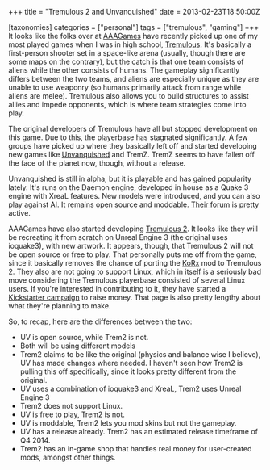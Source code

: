 +++
title = "Tremulous 2 and Unvanquished"
date = 2013-02-23T18:50:00Z

[taxonomies]
categories = ["personal"]
tags = ["tremulous", "gaming"]
+++
It looks like the folks over at [AAAGames][] have recently picked up one of my most 
played games when I was in high school, [Tremulous][]. It's basically a 
first-person shooter set in a space-like arena (usually, though there are 
some maps on the contrary), but the catch is that one team consists of 
aliens while the other consists of humans. The gameplay significantly 
differs between the two teams, and aliens are especially unique as they 
are unable to use weaponry (so humans primarily attack from range while 
aliens are melee). Tremulous also allows you to build structures to 
assist allies and impede opponents, which is where team strategies come 
into play.

The original developers of Tremulous have all but stopped development on 
this game. Due to this, the playerbase has stagnated significantly. A few 
groups have picked up where they basically left off and started developing 
new games like [Unvanquished][] and TremZ. TremZ seems to have fallen off 
the face of the planet now, though, without a release.

Unvanquished is still in alpha, but it is playable and has gained popularity 
lately. It's runs on the Daemon engine, developed in house as a Quake 3 
engine with XreaL features. New models were introduced, and you can also 
play against AI. It remains open source and moddable. [Their forum][] is 
pretty active.

AAAGames have also started developing [Tremulous 2][]. It looks like they 
will be recreating it from scratch on Unreal Engine 3 (the original uses 
ioquake3), with new artwork. It appears, though, that Tremulous 2 will 
not be open source or free to play. That personally puts me off from 
the game, since it basically removes the chance of porting the [KoRx][] 
mod to Tremulous 2. They also are not going to support Linux, which in 
itself is a seriously bad move considering the Tremulous playerbase 
consisted of several Linux users. If you're interested in contributing to 
it, they have started a [Kickstarter campaign][] to raise money. That page 
is also pretty lengthy about what they're planning to make.

So, to recap, here are the differences between the two:

* UV is open source, while Trem2 is not.
* Both will be using different models
* Trem2 claims to be like the original (physics and balance wise I believe), 
UV has made changes where needed. I haven't seen how Trem2 is pulling this off
specifically, since it looks pretty different from the original.
* UV uses a combination of ioquake3 and XreaL, Trem2 uses Unreal Engine 3
* Trem2 does not support Linux.
* UV is free to play, Trem2 is not.
* UV is moddable, Trem2 lets you mod skins but not the gameplay.
* UV has a release already. Trem2 has an estimated release timeframe of Q4 2014.
* Trem2 has an in-game shop that handles real money for user-created mods, amongst other things.

[AAAGames]: http://www.aaagames.cz
[Tremulous]: http://www.tremulous.net
[Unvanquished]: http://www.unvanquished.net
[Their forum]: http://unvanquished.net/forum/forum.php
[Tremulous 2]: http://www.tremulous2.com
[KoRx]: http://knightsofreason.net/?p=9
[Kickstarter campaign]: http://www.kickstarter.com/projects/aaagames/tremulous-2-0
